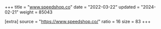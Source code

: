+++
title = "www.speedshop.co"
date = "2022-03-22"
updated = "2024-02-21"
weight = 85043

[extra]
source = "https://www.speedshop.co/"
ratio = 16
size = 83
+++

